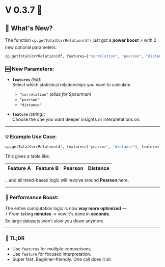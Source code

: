 
# V 0.3.7 🚀

## 🔧 What's New?

The function `cp.getTotalCorrRelation(df)` just got a **power boost** ⚡ with 2 new optional parameters:

```python
cp.getTotalCorrRelation(df, features=["correlation", "pearson", "distance"], feature="correlation")
```

### 🆕 New Parameters:

- **`features`** *(list)*:  
  Select which statistical relationships you want to calculate:
  - `"correlation"` *(alias for Spearman)*
  - `"pearson"`
  - `"distance"`

- **`feature`** *(string)*:  
  Choose the one you want deeper insights or interpretations on.

---

### 💡 Example Use Case:

```python
cp.getTotalCorrRelation(df, features=["pearson", "distance"], feature="pearson")
```

This gives a table like:

| Feature A | Feature B | Pearson | Distance |
|-----------|------------|---------|----------|

…and all trend-based logic will revolve around **Pearson** here.

---

### 🚀 Performance Boost:

The entire computation logic is now **way more optimized** —  
⚡ From taking **minutes** → now it's done in **seconds**.  
So large datasets won't slow you down anymore.

---

### 🤝 TL;DR
- Use `features` for multiple comparisons.
- Use `feature` for focused interpretation.
- Super fast. Beginner-friendly. One call does it all.